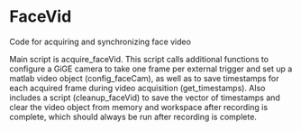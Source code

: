 # FaceVid
Code for acquiring and synchronizing face video

Main script is acquire_faceVid. This script calls additional functions to configure a GiGE camera to take one frame per external trigger and set up a matlab video object (config_faceCam), as well as to save timestamps for each acquired frame during video acquisition (get_timestamps). Also includes a script (cleanup_faceVid) to save the vector of timestamps and clear the video object from memory and workspace after recording is complete, which should always be run after recording is complete.
